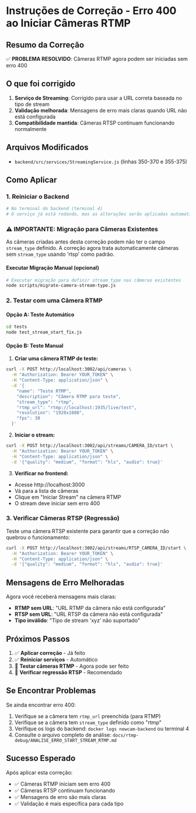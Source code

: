 # Instruções de Correção - Erro 400 ao Iniciar Câmeras RTMP

## Resumo da Correção

✅ **PROBLEMA RESOLVIDO**: Câmeras RTMP agora podem ser iniciadas sem erro 400

## O que foi corrigido

1. **Serviço de Streaming**: Corrigido para usar a URL correta baseada no tipo de stream
2. **Validação melhorada**: Mensagens de erro mais claras quando URL não está configurada
3. **Compatibilidade mantida**: Câmeras RTSP continuam funcionando normalmente

## Arquivos Modificados

- `backend/src/services/StreamingService.js` (linhas 350-370 e 355-375)

## Como Aplicar

### 1. Reiniciar o Backend
```bash
# No terminal do backend (terminal 4)
# O serviço já está rodando, mas as alterações serão aplicadas automaticamente
```

### ⚠️ IMPORTANTE: Migração para Câmeras Existentes

As câmeras criadas antes desta correção podem não ter o campo `stream_type` definido. A correção agora trata automaticamente câmeras sem `stream_type` usando 'rtsp' como padrão.

#### Executar Migração Manual (opcional)
```bash
# Executar migração para definir stream_type nas câmeras existentes
node scripts/migrate-camera-stream-type.js
```

### 2. Testar com uma Câmera RTMP

#### Opção A: Teste Automático
```bash
cd tests
node test_stream_start_fix.js
```

#### Opção B: Teste Manual

1. **Criar uma câmera RTMP de teste:**
```bash
curl -X POST http://localhost:3002/api/cameras \
  -H "Authorization: Bearer YOUR_TOKEN" \
  -H "Content-Type: application/json" \
  -d '{
    "name": "Teste RTMP",
    "description": "Câmera RTMP para teste",
    "stream_type": "rtmp",
    "rtmp_url": "rtmp://localhost:1935/live/test",
    "resolution": "1920x1080",
    "fps": 30
  }'
```

2. **Iniciar o stream:**
```bash
curl -X POST http://localhost:3002/api/streams/CAMERA_ID/start \
  -H "Authorization: Bearer YOUR_TOKEN" \
  -H "Content-Type: application/json" \
  -d '{"quality": "medium", "format": "hls", "audio": true}'
```

3. **Verificar no frontend:**
- Acesse http://localhost:3000
- Vá para a lista de câmeras
- Clique em "Iniciar Stream" na câmera RTMP
- O stream deve iniciar sem erro 400

### 3. Verificar Câmeras RTSP (Regressão)

Teste uma câmera RTSP existente para garantir que a correção não quebrou o funcionamento:

```bash
curl -X POST http://localhost:3002/api/streams/RTSP_CAMERA_ID/start \
  -H "Authorization: Bearer YOUR_TOKEN" \
  -H "Content-Type: application/json" \
  -d '{"quality": "medium", "format": "hls", "audio": true}'
```

## Mensagens de Erro Melhoradas

Agora você receberá mensagens mais claras:

- **RTMP sem URL**: "URL RTMP da câmera não está configurada"
- **RTSP sem URL**: "URL RTSP da câmera não está configurada"
- **Tipo inválido**: "Tipo de stream 'xyz' não suportado"

## Próximos Passos

1. ✅ **Aplicar correção** - Já feito
2. ✅ **Reiniciar serviços** - Automático
3. 🔄 **Testar câmeras RTMP** - Agora pode ser feito
4. 🔄 **Verificar regressão RTSP** - Recomendado

## Se Encontrar Problemas

Se ainda encontrar erro 400:

1. Verifique se a câmera tem `rtmp_url` preenchida (para RTMP)
2. Verifique se a câmera tem `stream_type` definido como "rtmp"
3. Verifique os logs do backend: `docker logs newcam-backend` ou terminal 4
4. Consulte o arquivo completo de análise: `docs/rtmp-debug/ANALISE_ERRO_START_STREAM_RTMP.md`

## Sucesso Esperado

Após aplicar esta correção:
- ✅ Câmeras RTMP iniciam sem erro 400
- ✅ Câmeras RTSP continuam funcionando
- ✅ Mensagens de erro são mais claras
- ✅ Validação é mais específica para cada tipo